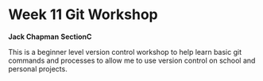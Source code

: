 # Week 11 Git Workshop
**Jack Chapman**
**SectionC**

This is a beginner level version control workshop to help learn basic git commands and processes to allow me to use version control on school and personal projects.

